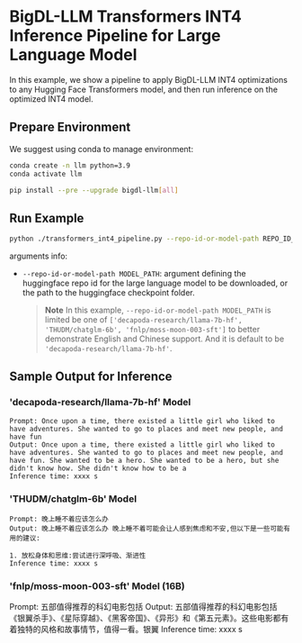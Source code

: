 # BigDL-LLM Transformers INT4 Inference Pipeline for Large Language Model

In this example, we show a pipeline to apply BigDL-LLM INT4 optimizations to any Hugging Face Transformers model, and then run inference on the optimized INT4 model.

## Prepare Environment
We suggest using conda to manage environment:
```bash
conda create -n llm python=3.9
conda activate llm

pip install --pre --upgrade bigdl-llm[all]
```

## Run Example
```bash
python ./transformers_int4_pipeline.py --repo-id-or-model-path REPO_ID_OR_MODEL_PATH
```
arguments info:
- `--repo-id-or-model-path MODEL_PATH`: argument defining the huggingface repo id for the large language model to be downloaded, or the path to the huggingface checkpoint folder.

  > **Note** In this example, `--repo-id-or-model-path MODEL_PATH` is limited be one of `['decapoda-research/llama-7b-hf', 'THUDM/chatglm-6b', 'fnlp/moss-moon-003-sft']` to better demonstrate English and Chinese support. And it is default to be `'decapoda-research/llama-7b-hf'`.

## Sample Output for Inference
### 'decapoda-research/llama-7b-hf' Model
```log
Prompt: Once upon a time, there existed a little girl who liked to have adventures. She wanted to go to places and meet new people, and have fun
Output: Once upon a time, there existed a little girl who liked to have adventures. She wanted to go to places and meet new people, and have fun. She wanted to be a hero. She wanted to be a hero, but she didn't know how. She didn't know how to be a
Inference time: xxxx s
```

### 'THUDM/chatglm-6b' Model
```log
Prompt: 晚上睡不着应该怎么办
Output: 晚上睡不着应该怎么办 晚上睡不着可能会让人感到焦虑和不安,但以下是一些可能有用的建议:

1. 放松身体和思维:尝试进行深呼吸、渐进性
Inference time: xxxx s
```

### 'fnlp/moss-moon-003-sft' Model (16B)
Prompt: 五部值得推荐的科幻电影包括
Output: 五部值得推荐的科幻电影包括《银翼杀手》、《星际穿越》、《黑客帝国》、《异形》和《第五元素》。这些电影都有着独特的风格和故事情节，值得一看。银翼
Inference time: xxxx s